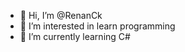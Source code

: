- 👋 Hi, I’m @RenanCk
- 👀 I’m interested in learn programming
- 🌱 I’m currently learning C#

<!---
RenanCk/RenanCk is a ✨ special ✨ repository because its `README.md` (this file) appears on your GitHub profile.
You can click the Preview link to take a look at your changes.
--->
